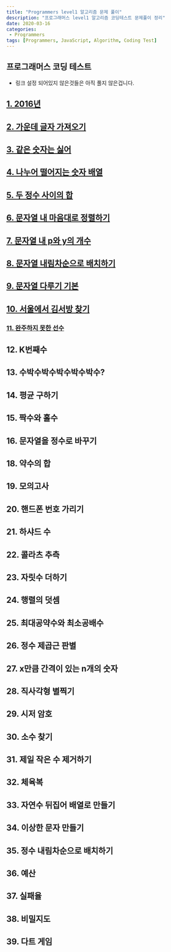 ```yaml
---
title: "Programmers level1 알고리즘 문제 풀이"
description: "프로그래머스 level1 알고리즘 코딩테스트 문제풀이 정리"
date: 2020-03-16
categories:
 - Programmers
tags: [Programmers, JavaScript, Algorithm, Coding Test]
---
```


## 프로그래머스 코딩 테스트
- 링크 설정 되어있지 않은것들은 아직 풀지 않은겁니다.

## [1. 2016년](https://github.com/k0102575/Programmers/blob/master/level1/1_year2016.js)

## [2. 가운데 글자 가져오기](https://github.com/k0102575/Programmers/blob/master/level1/2_getMiddleLetter.js)

## [3. 같은 숫자는 싫어](https://github.com/k0102575/Programmers/blob/master/level1/3_iHateSameNumbers.js)

## [4. 나누어 떨어지는 숫자 배열](https://github.com/k0102575/Programmers/blob/master/level1/4_fallingNumberArray.js)

## [5. 두 정수 사이의 합](https://github.com/k0102575/Programmers/blob/master/level1/5_sumTwoIntegers.js)

## [6. 문자열 내 마음대로 정렬하기](https://github.com/k0102575/Programmers/blob/master/level1/6_stringMyWay.js)

## [7. 문자열 내 p와 y의 개수](https://github.com/k0102575/Programmers/blob/master/level1/7_number-of-P-and-Y-in-string.js)

## [8. 문자열 내림차순으로 배치하기](https://github.com/k0102575/Programmers/blob/master/level1/8_stringDescending.js)

## [9. 문자열 다루기 기본](https://github.com/k0102575/Programmers/blob/master/level1/9_stringHandling.js)

## [10. 서울에서 김서방 찾기](https://github.com/k0102575/Programmers/blob/master/level1/10_kimSeobang.js)

### [11. 완주하지 못한 선수](https://github.com/k0102575/Programmers/blob/master/level1/11_incompletePlayer.js)

## 12. K번째수

## 13. 수박수박수박수박수박수?

## 14. 평균 구하기

## 15. 짝수와 홀수

## 16. 문자열을 정수로 바꾸기

## 18. 약수의 합

## 19. 모의고사

## 20. 핸드폰 번호 가리기

## 21. 하샤드 수

## 22. 콜라츠 추측

## 23. 자릿수 더하기

## 24. 행렬의 덧셈

## 25. 최대공약수와 최소공배수

## 26. 정수 제곱근 판별

## 27. x만큼 간격이 있는 n개의 숫자

## 28. 직사각형 별찍기

## 29. 시저 암호

## 30. 소수 찾기

## 31. 제일 작은 수 제거하기

## 32. 체육복

## 33. 자연수 뒤집어 배열로 만들기

## 34. 이상한 문자 만들기

## 35. 정수 내림차순으로 배치하기

## 36. 예산

## 37. 실패율

## 38. 비밀지도

## 39. 다트 게임